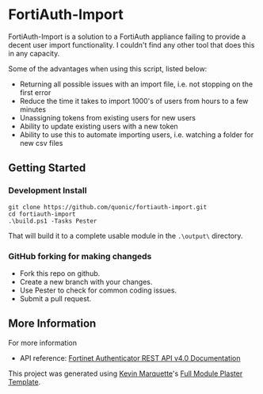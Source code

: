 # FortiAuth-Import

FortiAuth-Import is a solution to a FortiAuth appliance failing to provide a decent user import functionality. I couldn't find any other tool that does this in any capacity.

Some of the advantages when using this script, listed below:

* Returning all possible issues with an import file, i.e. not stopping on the first error
* Reduce the time it takes to import 1000's of users from hours to a few minutes
* Unassigning tokens from existing users for new users
* Ability to update existing users with a new token
* Ability to use this to automate importing users, i.e. watching a folder for new csv files

## Getting Started

### Development Install

```
git clone https://github.com/quonic/fortiauth-import.git
cd fortiauth-import
.\build.ps1 -Tasks Pester
```

That will build it to a complete usable module in the `.\output\` directory.

### GitHub forking for making changeds

* Fork this repo on github.
* Create a new branch with your changes.
* Use Pester to check for common coding issues.
* Submit a pull request.

<!--
Install from the PSGallery and Import the module

    Install-Module FortiAuth-Import
    Import-Module FortiAuth-Import

-->
## More Information

For more information

* API reference: [Fortinet Authenticator REST API v4.0 Documentation](http://docs.fortinet.com/uploaded/files/2596/FortiAuthenticator%204.0%20REST%20API%20Solution%20Guide.pdf)


This project was generated using [Kevin Marquette](http://kevinmarquette.github.io)'s [Full Module Plaster Template](https://github.com/KevinMarquette/PlasterTemplates/tree/master/FullModuleTemplate).

